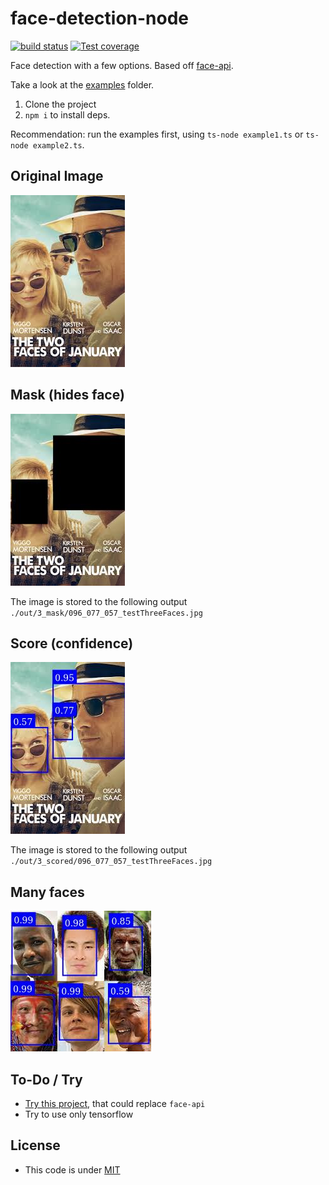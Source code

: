 # face-detection-node

[![build status][ci-image]][ci-url]
[![Test coverage][codecov-image]][codecov-url]

Face detection with a few options. Based off [face-api](https://github.com/vladmandic/face-api).

Take a look at the [examples](./examples) folder.

1. Clone the project
2. `npm i` to install deps.

Recommendation: run the examples first, using `ts-node example1.ts` or `ts-node example2.ts`.

## Original Image

![original](./examples/in/testThreeFaces.jpg)

## Mask (hides face)

![masked](./examples/out/_3_mask/096_077_057_testThreeFaces.jpg)

The image is stored to the following output `./out/3_mask/096_077_057_testThreeFaces.jpg`

## Score (confidence)

![scored](./examples/out/_3_score/096_077_057_testThreeFaces.jpg)

The image is stored to the following output `./out/3_scored/096_077_057_testThreeFaces.jpg`

## Many faces

![scored](./examples/out/_6_score/0100_0100_0100_099_086_060_wikimedia.jpeg)

## To-Do / Try

- [Try this project](https://github.com/vladmandic/human), that could replace `face-api`
- Try to use only tensorflow

## License

- This code is under [MIT](./LICENSE)

[ci-image]: https://github.com/santimirandarp/face-detection-node/workflows/Linters/badge.svg?branch=main
[ci-url]: https://github.com/santimirandarp/face-detection-node/actions?query=workflow%3A%22Node.js+CI%22
[codecov-image]: https://img.shields.io/codecov/c/github/santimirandarp/face-detection-node.svg
[codecov-url]: https://codecov.io/gh/santimirandarp/face-detection-node
